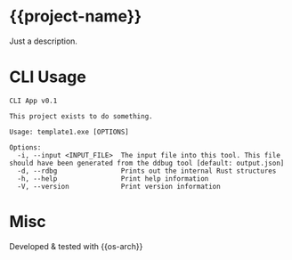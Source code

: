 # {{project-name}}

Just a description.

# CLI Usage

```
CLI App v0.1 

This project exists to do something.

Usage: template1.exe [OPTIONS]

Options:
  -i, --input <INPUT_FILE>  The input file into this tool. This file should have been generated from the ddbug tool [default: output.json]
  -d, --rdbg                Prints out the internal Rust structures
  -h, --help                Print help information
  -V, --version             Print version information
  ```
  
# Misc
Developed & tested with {{os-arch}}
